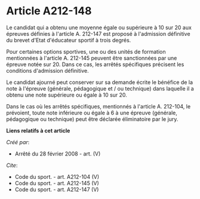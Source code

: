 # Article A212-148

Le candidat qui a obtenu une moyenne égale ou supérieure à 10 sur 20 aux épreuves définies à l'article A. 212-147 est proposé
à l'admission définitive du brevet d'Etat d'éducateur sportif à trois degrés. 

Pour certaines options sportives, une ou des unités de formation mentionnées à l'article A. 212-145 peuvent être sanctionnées
par une épreuve notée sur 20. Dans ce cas, les arrêtés spécifiques précisent les conditions d'admission définitive. 

Le candidat ajourné peut conserver sur sa demande écrite le bénéfice de la note à l'épreuve (générale, pédagogique et / ou
technique) dans laquelle il a obtenu une note supérieure ou égale à 10 sur 20. 

Dans le cas où les arrêtés spécifiques, mentionnés à l'article A. 212-104, le prévoient, toute note inférieure ou égale à 6 à
une épreuve (générale, pédagogique ou technique) peut être déclarée éliminatoire par le jury.

**Liens relatifs à cet article**

_Créé par_:

  - Arrêté du 28 février 2008 - art. (V)

_Cite_:

  - Code du sport. - art. A212-104 (V)
  - Code du sport. - art. A212-145 (V)
  - Code du sport. - art. A212-147 (V)
